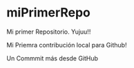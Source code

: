 # miPrimerRepo

Mi primer Repositorio. Yujuu!!

Mi Priemra contribución local para Github!

Un Commmit más desde GitHub  
